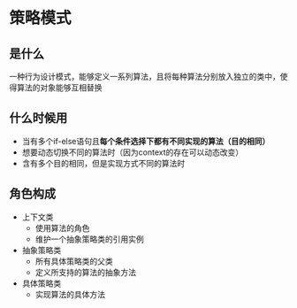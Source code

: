 # 策略模式

## 是什么
一种行为设计模式，能够定义一系列算法，且将每种算法分别放入独立的类中，使得算法的对象能够互相替换

## 什么时候用
- 当有多个if-else语句且**每个条件选择下都有不同实现的算法（目的相同）**
- 想要动态切换不同的算法时（因为context的存在可以动态改变）
- 含有多个目的相同，但是实现方式不同的算法时

## 角色构成
- 上下文类
  - 使用算法的角色
  - 维护一个抽象策略类的引用实例
- 抽象策略类
  - 所有具体策略类的父类
  - 定义所支持的算法的抽象方法
- 具体策略类
  - 实现算法的具体方法

